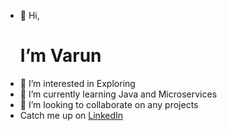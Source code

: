 - 👋 Hi,<h1> I’m Varun</h1>
- 👀 I’m interested in Exploring
- 🌱 I’m currently learning Java and Microservices
- 💞️ I’m looking to collaborate on any projects
- Catch me up on <a href="https://www.linkedin.com/in/varunhs2003/">LinkedIn</a> 


<!---
varunhs2003/varunhs2003 is a ✨ special ✨ repository because its `README.md` (this file) appears on your GitHub profile.
You can click the Preview link to take a look at your changes.
--->
